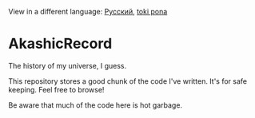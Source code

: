 View in a different language: [Русский](../master/README.ru_ru.md "Смотреть на русском"), [toki pona](../master/README.tok.md "lukin kepeken toki pona")

# AkashicRecord
The history of my universe, I guess.

This repository stores a good chunk of the code I've written. It's for safe keeping. Feel free to browse!

Be aware that much of the code here is hot garbage.
